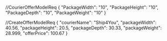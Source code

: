 //CourierOfferModelReq
{ 
  "PackageWidth": "10",
  "PackageHeight": "10",
  "PackageDepth": "10",
  "PackageWeight": "10"
}

//CreateOfferModelReq
{
  "courierName": "Ship4You",
  "packageWidth": 40.56,
  "packageHeight": 20.5,
  "packageDepth": 30.33,
  "packageWeight": 28.999,
  "offerPrice": 100.67
}
